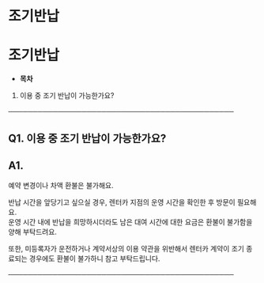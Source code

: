 # 조기반납

**조기반납**
========

* **목차**

1. 이용 중 조기 반납이 가능한가요?

──────────────────────────────────────────────

**Q1. 이용 중 조기 반납이 가능한가요?**
--------------------------

**A1.**
-------

예약 변경이나 차액 환불은 불가해요.

반납 시간을 앞당기고 싶으실 경우, 렌터카 지점의 운영 시간을 확인한 후 방문이 필요해요.   
운영 시간 내에 반납을 희망하시더라도 남은 대여 시간에 대한 요금은 환불이 불가함을 양해 부탁드려요.

또한, 미등록자가 운전하거나 계약서상의 이용 약관을 위반해서 렌터카 계약이 조기 종료되는 경우에도 환불이 불가하니 참고 부탁드립니다.

──────────────────────────────────────────────